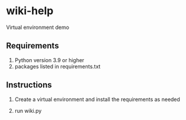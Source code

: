 # wiki-help
Virtual environment demo

## Requirements
1. Python version 3.9 or higher
2. packages listed in requirements.txt

## Instructions
1. Create a virtual environment and install the requirements as needed

2. run wiki.py